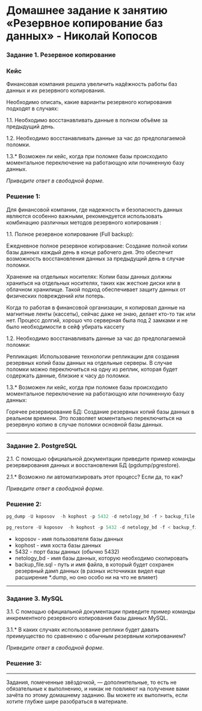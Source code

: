# Домашнее задание к занятию «Резервное копирование баз данных» - Николай Копосов

### Задание 1. Резервное копирование

### Кейс
Финансовая компания решила увеличить надёжность работы баз данных и их резервного копирования. 

Необходимо описать, какие варианты резервного копирования подходят в случаях: 

1.1. Необходимо восстанавливать данные в полном объёме за предыдущий день.

1.2. Необходимо восстанавливать данные за час до предполагаемой поломки.

1.3.* Возможен ли кейс, когда при поломке базы происходило моментальное переключение на работающую или починенную базу данных.

*Приведите ответ в свободной форме.*

### Решение 1:
Для финансовой компании, где надежность и безопасность данных являются особенно важными, рекомендуется использовать комбинацию различных методов резервного копирования :

1.1. Полное резервное копирование (Full backup):

Ежедневное полное резервное копирование: Создание полной копии базы данных каждый день в конце рабочего дня. Это обеспечит возможность восстановления данных за предыдущий день в случае поломки.

Хранение на отдельных носителях: Копии базы данных должны храниться на отдельных носителях, таких как жесткие диски или в облачном хранилище. Такой подход обеспечивает защиту данных от физических повреждений или потерь.

Когда то работая в финансовой организации, я копировал данные на магнитные ленты (кассеты), сейчас даже не знаю, делает кто-то так или нет. Процесс долгий, хорошо что серверная была под 2 замками и не было необходимости в сейф убирать кассету

1.2. Необходимо восстанавливать данные за час до предполагаемой поломки:

Репликация: Использование технологии репликации для создания резервных копий базы данных на отдельные серверы. В случае поломки можно переключиться на одну из реплик, которая будет содержать данные, близкие к часу до поломки.

1.3.* Возможен ли кейс, когда при поломке базы происходило моментальное переключение на работающую или починенную базу данных:

Горячее резервирование БД: Создание резервных копий базы данных в реальном времени. Это позволяет моментально переключиться на резервную копию в случае поломки основной базы данных.

---

### Задание 2. PostgreSQL

2.1. С помощью официальной документации приведите пример команды резервирования данных и восстановления БД (pgdump/pgrestore).

2.1.* Возможно ли автоматизировать этот процесс? Если да, то как?

*Приведите ответ в свободной форме.*

### Решение 2:

``` sql
pg_dump -U koposov  -h kophost -p 5432 -d netology_bd -f > backup_file.sql 
```

```sql 
pg_restore -U koposov  -h kophost -p 5432 -d netology_bd -f < backup_file.sql
```
- koposov - имя пользователя базы данных
- kophost - имя хоста базы данных
- 5432 - порт базы данных (обычно 5432)
- netology_bd - имя базы данных, которую необходимо скопировать
- backup_file.sql - путь и имя файла, в который будет сохранен резервный дамп данных (в разных источниках видел еще расширение *.dump, но оно особо ни на что не влияет)
---

### Задание 3. MySQL

3.1. С помощью официальной документации приведите пример команды инкрементного резервного копирования базы данных MySQL. 

3.1.* В каких случаях использование реплики будет давать преимущество по сравнению с обычным резервным копированием?

*Приведите ответ в свободной форме.*

### Решение 3:

---

Задания, помеченные звёздочкой, — дополнительные, то есть не обязательные к выполнению, и никак не повлияют на получение вами зачёта по этому домашнему заданию. Вы можете их выполнить, если хотите глубже шире разобраться в материале.
